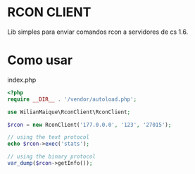 # RCON CLIENT
Lib simples para enviar comandos rcon a servidores de cs 1.6.

# Como usar

index.php
```PHP
<?php
require __DIR__ . '/vendor/autoload.php';

use WilianMaique\RconClient\RconClient;

$rcon = new RconClient('177.0.0.0', '123', '27015');

// using the text protocol
echo $rcon->exec('stats');

// using the binary protocol
var_dump($rcon->getInfo());
```